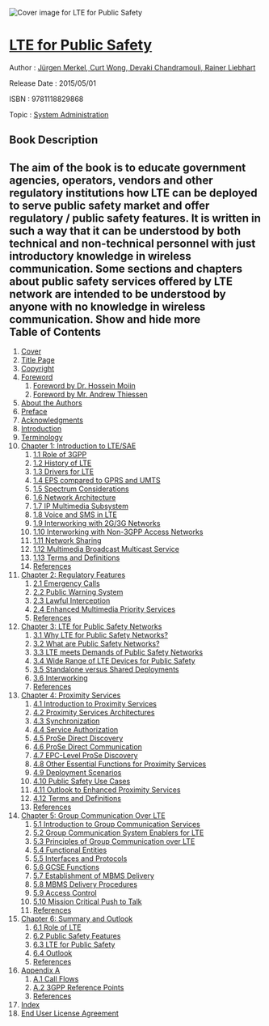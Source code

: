 ![Cover image for LTE for Public Safety](https://imgdetail.ebookreading.net/cover/cover/system_admin/EB9781118829868.jpg)

[LTE for Public Safety](https://ebookreading.net/view/book/LTE+for+Public+Safety-EB9781118829868_1.html "LTE for Public Safety")
====================================================================================================================

Author : [Jürgen Merkel](https://ebookreading.net/search/author/J%C3%BCrgen+Merkel),[ Curt Wong](https://ebookreading.net/search/author/+Curt+Wong),[ Devaki Chandramouli](https://ebookreading.net/search/author/+Devaki+Chandramouli),[ Rainer Liebhart](https://ebookreading.net/search/author/+Rainer+Liebhart)

Release Date : 2015/05/01

ISBN : 9781118829868

Topic : [System Administration](https://ebookreading.net/search/category/system-administration)

Book Description
-----------------

 The aim of the book is to educate government agencies, operators, vendors and other regulatory institutions how LTE can be deployed to serve public safety market and offer regulatory / public safety features. It is written in such a way that it can be understood by both technical and non-technical personnel with just introductory knowledge in wireless communication. Some sections and chapters about public safety services offered by LTE network are intended to be understood by anyone with no knowledge in wireless communication.
        Show and hide more                
Table of Contents
-----------------

1. [Cover](https://ebookreading.net/view/book/LTE+for+Public+Safety-EB9781118829868_1.html#coverstart)
1. [Title Page](https://ebookreading.net/view/book/LTE+for+Public+Safety-EB9781118829868_3.html#titlepage)
1. [Copyright](https://ebookreading.net/view/book/LTE+for+Public+Safety-EB9781118829868_4.html)
1. [Foreword](https://ebookreading.net/view/book/LTE+for+Public+Safety-EB9781118829868_5.html#f1)
    1. [Foreword by Dr. Hossein Moiin](https://ebookreading.net/view/book/LTE+for+Public+Safety-EB9781118829868_5.html#c0x_level1_1)
    1. [Foreword by Mr. Andrew Thiessen](https://ebookreading.net/view/book/LTE+for+Public+Safety-EB9781118829868_5.html#c0x_level1_2)
1. [About the Authors](https://ebookreading.net/view/book/LTE+for+Public+Safety-EB9781118829868_6.html#f2)
1. [Preface](https://ebookreading.net/view/book/LTE+for+Public+Safety-EB9781118829868_7.html#f3)
1. [Acknowledgments](https://ebookreading.net/view/book/LTE+for+Public+Safety-EB9781118829868_8.html#f4)
1. [Introduction](https://ebookreading.net/view/book/LTE+for+Public+Safety-EB9781118829868_9.html#f5)
1. [Terminology](https://ebookreading.net/view/book/LTE+for+Public+Safety-EB9781118829868_10.html#f6)
1. [Chapter 1: Introduction to LTE/SAE](https://ebookreading.net/view/book/LTE+for+Public+Safety-EB9781118829868_11.html#c1)
    1. [1.1 Role of 3GPP](https://ebookreading.net/view/book/LTE+for+Public+Safety-EB9781118829868_11.html#c01_level1_1)
    1. [1.2 History of LTE](https://ebookreading.net/view/book/LTE+for+Public+Safety-EB9781118829868_11.html#c01_level1_2)
    1. [1.3 Drivers for LTE](https://ebookreading.net/view/book/LTE+for+Public+Safety-EB9781118829868_11.html#c01_level1_3)
    1. [1.4 EPS compared to GPRS and UMTS](https://ebookreading.net/view/book/LTE+for+Public+Safety-EB9781118829868_11.html#c01_level1_4)
    1. [1.5 Spectrum Considerations](https://ebookreading.net/view/book/LTE+for+Public+Safety-EB9781118829868_11.html#c01_level1_5)
    1. [1.6 Network Architecture](https://ebookreading.net/view/book/LTE+for+Public+Safety-EB9781118829868_11.html#c01_level1_6)
    1. [1.7 IP Multimedia Subsystem](https://ebookreading.net/view/book/LTE+for+Public+Safety-EB9781118829868_11.html#c01_level1_7)
    1. [1.8 Voice and SMS in LTE](https://ebookreading.net/view/book/LTE+for+Public+Safety-EB9781118829868_11.html#c01_level1_8)
    1. [1.9 Interworking with 2G/3G Networks](https://ebookreading.net/view/book/LTE+for+Public+Safety-EB9781118829868_11.html#c01_level1_9)
    1. [1.10 Interworking with Non-3GPP Access Networks](https://ebookreading.net/view/book/LTE+for+Public+Safety-EB9781118829868_11.html#c01_level1_10)
    1. [1.11 Network Sharing](https://ebookreading.net/view/book/LTE+for+Public+Safety-EB9781118829868_11.html#c01_level1_11)
    1. [1.12 Multimedia Broadcast Multicast Service](https://ebookreading.net/view/book/LTE+for+Public+Safety-EB9781118829868_11.html#c01_level1_12)
    1. [1.13 Terms and Definitions](https://ebookreading.net/view/book/LTE+for+Public+Safety-EB9781118829868_11.html#c01_level1_13)
    1. [References](https://ebookreading.net/view/book/LTE+for+Public+Safety-EB9781118829868_11.html#c01_level1_14)
1. [Chapter 2: Regulatory Features](https://ebookreading.net/view/book/LTE+for+Public+Safety-EB9781118829868_12.html#c2)
    1. [2.1 Emergency Calls](https://ebookreading.net/view/book/LTE+for+Public+Safety-EB9781118829868_12.html#c02_level1_1)
    1. [2.2 Public Warning System](https://ebookreading.net/view/book/LTE+for+Public+Safety-EB9781118829868_12.html#c02_level1_2)
    1. [2.3 Lawful Interception](https://ebookreading.net/view/book/LTE+for+Public+Safety-EB9781118829868_12.html#c02_level1_3)
    1. [2.4 Enhanced Multimedia Priority Services](https://ebookreading.net/view/book/LTE+for+Public+Safety-EB9781118829868_12.html#c02_level1_4)
    1. [References](https://ebookreading.net/view/book/LTE+for+Public+Safety-EB9781118829868_12.html#c02_level1_5)
1. [Chapter 3: LTE for Public Safety Networks](https://ebookreading.net/view/book/LTE+for+Public+Safety-EB9781118829868_13.html#c3)
    1. [3.1 Why LTE for Public Safety Networks?](https://ebookreading.net/view/book/LTE+for+Public+Safety-EB9781118829868_13.html#c03_level1_1)
    1. [3.2 What are Public Safety Networks?](https://ebookreading.net/view/book/LTE+for+Public+Safety-EB9781118829868_13.html#c03_level1_2)
    1. [3.3 LTE meets Demands of Public Safety Networks](https://ebookreading.net/view/book/LTE+for+Public+Safety-EB9781118829868_13.html#c03_level1_3)
    1. [3.4 Wide Range of LTE Devices for Public Safety](https://ebookreading.net/view/book/LTE+for+Public+Safety-EB9781118829868_13.html#c03_level1_4)
    1. [3.5 Standalone versus Shared Deployments](https://ebookreading.net/view/book/LTE+for+Public+Safety-EB9781118829868_13.html#c03_level1_5)
    1. [3.6 Interworking](https://ebookreading.net/view/book/LTE+for+Public+Safety-EB9781118829868_13.html#c03_level1_6)
    1. [References](https://ebookreading.net/view/book/LTE+for+Public+Safety-EB9781118829868_13.html#c03_level1_7)
1. [Chapter 4: Proximity Services](https://ebookreading.net/view/book/LTE+for+Public+Safety-EB9781118829868_14.html#c4)
    1. [4.1 Introduction to Proximity Services](https://ebookreading.net/view/book/LTE+for+Public+Safety-EB9781118829868_14.html#c04_level1_1)
    1. [4.2 Proximity Services Architectures](https://ebookreading.net/view/book/LTE+for+Public+Safety-EB9781118829868_14.html#c04_level1_2)
    1. [4.3 Synchronization](https://ebookreading.net/view/book/LTE+for+Public+Safety-EB9781118829868_14.html#c04_level1_3)
    1. [4.4 Service Authorization](https://ebookreading.net/view/book/LTE+for+Public+Safety-EB9781118829868_14.html#c04_level1_4)
    1. [4.5 ProSe Direct Discovery](https://ebookreading.net/view/book/LTE+for+Public+Safety-EB9781118829868_14.html#c04_level1_5)
    1. [4.6 ProSe Direct Communication](https://ebookreading.net/view/book/LTE+for+Public+Safety-EB9781118829868_14.html#c04_level1_6)
    1. [4.7 EPC-Level ProSe Discovery](https://ebookreading.net/view/book/LTE+for+Public+Safety-EB9781118829868_14.html#c04_level1_7)
    1. [4.8 Other Essential Functions for Proximity Services](https://ebookreading.net/view/book/LTE+for+Public+Safety-EB9781118829868_14.html#c04_level1_8)
    1. [4.9 Deployment Scenarios](https://ebookreading.net/view/book/LTE+for+Public+Safety-EB9781118829868_14.html#c04_level1_9)
    1. [4.10 Public Safety Use Cases](https://ebookreading.net/view/book/LTE+for+Public+Safety-EB9781118829868_14.html#c04_level1_10)
    1. [4.11 Outlook to Enhanced Proximity Services](https://ebookreading.net/view/book/LTE+for+Public+Safety-EB9781118829868_14.html#c04_level1_11)
    1. [4.12 Terms and Definitions](https://ebookreading.net/view/book/LTE+for+Public+Safety-EB9781118829868_14.html#c04_level1_12)
    1. [References](https://ebookreading.net/view/book/LTE+for+Public+Safety-EB9781118829868_14.html#c04_level1_13)
1. [Chapter 5: Group Communication Over LTE](https://ebookreading.net/view/book/LTE+for+Public+Safety-EB9781118829868_15.html#c5)
    1. [5.1 Introduction to Group Communication Services](https://ebookreading.net/view/book/LTE+for+Public+Safety-EB9781118829868_15.html#c05_level1_1)
    1. [5.2 Group Communication System Enablers for LTE](https://ebookreading.net/view/book/LTE+for+Public+Safety-EB9781118829868_15.html#c05_level1_2)
    1. [5.3 Principles of Group Communication over LTE](https://ebookreading.net/view/book/LTE+for+Public+Safety-EB9781118829868_15.html#c05_level1_3)
    1. [5.4 Functional Entities](https://ebookreading.net/view/book/LTE+for+Public+Safety-EB9781118829868_15.html#c05_level1_4)
    1. [5.5 Interfaces and Protocols](https://ebookreading.net/view/book/LTE+for+Public+Safety-EB9781118829868_15.html#c05_level1_5)
    1. [5.6 GCSE Functions](https://ebookreading.net/view/book/LTE+for+Public+Safety-EB9781118829868_15.html#c05_level1_6)
    1. [5.7 Establishment of MBMS Delivery](https://ebookreading.net/view/book/LTE+for+Public+Safety-EB9781118829868_15.html#c05_level1_7)
    1. [5.8 MBMS Delivery Procedures](https://ebookreading.net/view/book/LTE+for+Public+Safety-EB9781118829868_15.html#c05_level1_8)
    1. [5.9 Access Control](https://ebookreading.net/view/book/LTE+for+Public+Safety-EB9781118829868_15.html#c05_level1_9)
    1. [5.10 Mission Critical Push to Talk](https://ebookreading.net/view/book/LTE+for+Public+Safety-EB9781118829868_15.html#c05_level1_10)
    1. [References](https://ebookreading.net/view/book/LTE+for+Public+Safety-EB9781118829868_15.html#c05_level1_11)
1. [Chapter 6: Summary and Outlook](https://ebookreading.net/view/book/LTE+for+Public+Safety-EB9781118829868_16.html#c6)
    1. [6.1 Role of LTE](https://ebookreading.net/view/book/LTE+for+Public+Safety-EB9781118829868_16.html#c06_level1_1)
    1. [6.2 Public Safety Features](https://ebookreading.net/view/book/LTE+for+Public+Safety-EB9781118829868_16.html#c06_level1_2)
    1. [6.3 LTE for Public Safety](https://ebookreading.net/view/book/LTE+for+Public+Safety-EB9781118829868_16.html#c06_level1_3)
    1. [6.4 Outlook](https://ebookreading.net/view/book/LTE+for+Public+Safety-EB9781118829868_16.html#c06_level1_4)
    1. [References](https://ebookreading.net/view/book/LTE+for+Public+Safety-EB9781118829868_16.html#c06_level1_5)
1. [Appendix A](https://ebookreading.net/view/book/LTE+for+Public+Safety-EB9781118829868_17.html#b1)
    1. [A.1 Call Flows](https://ebookreading.net/view/book/LTE+for+Public+Safety-EB9781118829868_17.html#c0A_level1_1)
    1. [A.2 3GPP Reference Points](https://ebookreading.net/view/book/LTE+for+Public+Safety-EB9781118829868_17.html#c0A_level1_2)
    1. [References](https://ebookreading.net/view/book/LTE+for+Public+Safety-EB9781118829868_17.html#c0A_level1_3)
1. [Index](https://ebookreading.net/view/book/LTE+for+Public+Safety-EB9781118829868_18.html)
1. [End User License Agreement](https://ebookreading.net/view/book/LTE+for+Public+Safety-EB9781118829868_19.html)
